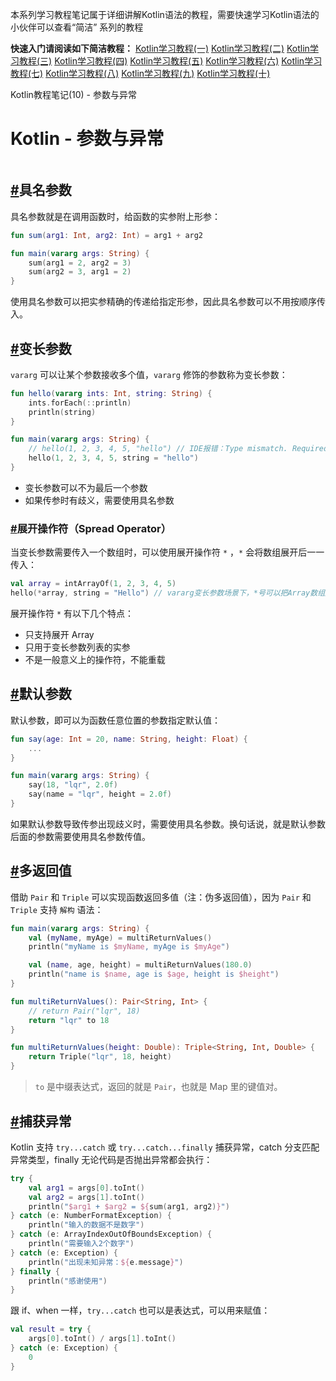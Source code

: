 本系列学习教程笔记属于详细讲解Kotlin语法的教程，需要快速学习Kotlin语法的小伙伴可以查看“简洁” 系列的教程

**快速入门请阅读如下简洁教程：**
[Kotlin学习教程(一)](https://developer.aliyun.com/article/1618222?source=5176.11533457&userCode=ywqc0ubl)
[Kotlin学习教程(二)](https://developer.aliyun.com/article/1618225?source=5176.11533457&userCode=ywqc0ubl)
[Kotlin学习教程(三)](https://developer.aliyun.com/article/1618227?source=5176.11533457&userCode=ywqc0ubl)
[Kotlin学习教程(四)](https://developer.aliyun.com/article/1618229?source=5176.11533457&userCode=ywqc0ubl)
[Kotlin学习教程(五)](https://developer.aliyun.com/article/1618573?source=5176.11533457&userCode=ywqc0ubl)
[Kotlin学习教程(六)](https://developer.aliyun.com/article/1618575?source=5176.11533457&userCode=ywqc0ubl)
[Kotlin学习教程(七)](https://developer.aliyun.com/article/1618580?source=5176.11533457&userCode=ywqc0ubl)
[Kotlin学习教程(八)](https://developer.aliyun.com/article/1618834?source=5176.11533457&userCode=ywqc0ubl)
[Kotlin学习教程(九)](https://developer.aliyun.com/article/1618841?source=5176.11533457&userCode=ywqc0ubl)
[Kotlin学习教程(十)](https://developer.aliyun.com/article/1618844?source=5176.11533457&userCode=ywqc0ubl)



  Kotlin教程笔记(10) - 参数与异常



# Kotlin - 参数与异常

<iframe id="aswift_2" name="aswift_2" browsingtopics="true" sandbox="allow-forms allow-popups allow-popups-to-escape-sandbox allow-same-origin allow-scripts allow-top-navigation-by-user-activation" width="860" height="0" frameborder="0" marginwidth="0" marginheight="0" vspace="0" hspace="0" allowtransparency="true" scrolling="no" allow="attribution-reporting; run-ad-auction" src="https://googleads.g.doubleclick.net/pagead/ads?client=ca-pub-7828333725993554&amp;output=html&amp;h=0&amp;slotname=6625304284&amp;adk=1995415467&amp;adf=2127742292&amp;pi=t.ma~as.6625304284&amp;w=860&amp;abgtt=1&amp;lmt=1726913804&amp;rafmt=12&amp;format=860x0&amp;url=https%3A%2F%2Ffullstackaction.github.io%2Fpages%2F7cd064%2F&amp;wgl=1&amp;uach=WyJXaW5kb3dzIiwiMTUuMC4wIiwieDg2IiwiIiwiMTI2LjAuNjQ3OC4xMjciLG51bGwsMCxudWxsLCI2NCIsW1siTm90L0EpQnJhbmQiLCI4LjAuMC4wIl0sWyJDaHJvbWl1bSIsIjEyNi4wLjY0NzguMTI3Il0sWyJHb29nbGUgQ2hyb21lIiwiMTI2LjAuNjQ3OC4xMjciXV0sMF0.&amp;dt=1729733098069&amp;bpp=2&amp;bdt=1545&amp;idt=973&amp;shv=r20241022&amp;mjsv=m202410170101&amp;ptt=9&amp;saldr=aa&amp;abxe=1&amp;cookie_enabled=1&amp;eoidce=1&amp;prev_fmts=0x0%2C233x600%2C860x280%2C0x0&amp;nras=1&amp;correlator=2362232041459&amp;frm=20&amp;pv=1&amp;u_tz=480&amp;u_his=35&amp;u_h=1080&amp;u_w=1920&amp;u_ah=1032&amp;u_aw=1920&amp;u_cd=24&amp;u_sd=1&amp;dmc=8&amp;adx=552&amp;ady=230&amp;biw=1914&amp;bih=911&amp;scr_x=0&amp;scr_y=0&amp;eid=44759875%2C44759926%2C31088190%2C31088194%2C31088260%2C42531706%2C95332928%2C95342015%2C95344190%2C95345270%2C95344979&amp;oid=2&amp;pvsid=1087269695505738&amp;tmod=1819756552&amp;uas=3&amp;nvt=2&amp;ref=https%3A%2F%2Fnav.vpssw.com%2F&amp;fc=1920&amp;brdim=0%2C0%2C0%2C0%2C1920%2C0%2C1920%2C1032%2C1920%2C911&amp;vis=1&amp;rsz=%7C%7CeE%7C&amp;abl=CS&amp;fu=256&amp;bc=31&amp;bz=1&amp;td=1&amp;tdf=2&amp;psd=W251bGwsbnVsbCxudWxsLDNd&amp;nt=1&amp;ifi=3&amp;uci=a!3&amp;fsb=1&amp;dtd=6779" data-google-container-id="a!3" tabindex="0" title="Advertisement" aria-label="Advertisement" data-load-complete="true" style="left: 0px; top: 0px; border: 0px; width: 860px; height: 0px;"></iframe>



## [#](https://fullstackaction.github.io/pages/7cd064/#具名参数)具名参数

具名参数就是在调用函数时，给函数的实参附上形参：

```kotlin
fun sum(arg1: Int, arg2: Int) = arg1 + arg2

fun main(vararg args: String) {
    sum(arg1 = 2, arg2 = 3)
    sum(arg2 = 3, arg1 = 2)
}
```

使用具名参数可以把实参精确的传递给指定形参，因此具名参数可以不用按顺序传入。

## [#](https://fullstackaction.github.io/pages/7cd064/#变长参数)变长参数

`vararg` 可以让某个参数接收多个值，`vararg` 修饰的参数称为变长参数：

```kotlin
fun hello(vararg ints: Int, string: String) {
    ints.forEach(::println)
    println(string)
}

fun main(vararg args: String) {
    // hello(1, 2, 3, 4, 5, "hello") // IDE报错：Type mismatch. Required:Int Found:String
    hello(1, 2, 3, 4, 5, string = "hello")
}
```

- 变长参数可以不为最后一个参数
- 如果传参时有歧义，需要使用具名参数

### [#](https://fullstackaction.github.io/pages/7cd064/#展开操作符-spread-operator)展开操作符（Spread Operator）

当变长参数需要传入一个数组时，可以使用展开操作符 `*` ，`*` 会将数组展开后一一传入：

```kotlin
val array = intArrayOf(1, 2, 3, 4, 5)
hello(*array, string = "Hello") // vararg变长参数场景下，*号可以把Array数组展开，但不支持List
```

展开操作符 `*` 有以下几个特点：

- 只支持展开 Array
- 只用于变长参数列表的实参
- 不是一般意义上的操作符，不能重载

## [#](https://fullstackaction.github.io/pages/7cd064/#默认参数)默认参数

默认参数，即可以为函数任意位置的参数指定默认值：

```kotlin
fun say(age: Int = 20, name: String, height: Float) {
    ...
}

fun main(vararg args: String) {
    say(18, "lqr", 2.0f)
    say(name = "lqr", height = 2.0f)
}
```

如果默认参数导致传参出现歧义时，需要使用具名参数。换句话说，就是默认参数后面的参数需要使用具名参数传值。

## [#](https://fullstackaction.github.io/pages/7cd064/#多返回值)多返回值

借助 `Pair` 和 `Triple` 可以实现函数返回多值（注：伪多返回值），因为 `Pair` 和 `Triple` 支持 `解构` 语法：

```kotlin
fun main(vararg args: String) {
    val (myName, myAge) = multiReturnValues()
    println("myName is $myName, myAge is $myAge")

    val (name, age, height) = multiReturnValues(180.0)
    println("name is $name, age is $age, height is $height")
}

fun multiReturnValues(): Pair<String, Int> {
    // return Pair("lqr", 18)
    return "lqr" to 18
}

fun multiReturnValues(height: Double): Triple<String, Int, Double> {
    return Triple("lqr", 18, height)
}
```

> `to` 是中缀表达式，返回的就是 `Pair`，也就是 Map 里的键值对。

## [#](https://fullstackaction.github.io/pages/7cd064/#捕获异常)捕获异常

Kotlin 支持 `try...catch` 或 `try...catch...finally` 捕获异常，catch 分支匹配异常类型，finally 无论代码是否抛出异常都会执行：

```kotlin
try {
    val arg1 = args[0].toInt()
    val arg2 = args[1].toInt()
    println("$arg1 + $arg2 = ${sum(arg1, arg2)}")
} catch (e: NumberFormatException) {
    println("输入的数据不是数字")
} catch (e: ArrayIndexOutOfBoundsException) {
    println("需要输入2个数字")
} catch (e: Exception) {
    println("出现未知异常：${e.message}")
} finally {
    println("感谢使用")
}
```

跟 if、when 一样，`try...catch` 也可以是表达式，可以用来赋值：

```kotlin
val result = try {
    args[0].toInt() / args[1].toInt()
} catch (e: Exception) {
    0
}
```